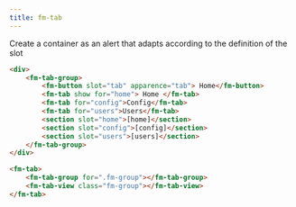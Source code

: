 ```yaml
---
title: fm-tab
---
```


Create a container as an alert that adapts according to the definition of the slot

```html preview
<div>
    <fm-tab-group>
        <fm-button slot="tab" apparence="tab"> Home</fm-button>
        <fm-tab show for="home"> Home </fm-tab>
        <fm-tab for="config">Config</fm-tab>
        <fm-tab for="users">Users</fm-tab>
        <section slot="home">[home]</section>
        <section slot="config">[config]</section>
        <section slot="users">[users]</section>
    </fm-tab-group>
</div>
```

```html
<fm-tab>
    <fm-tab-group for=".fm-group"></fm-tab-group>
    <fm-tab-view class="fm-group"></fm-tab-view>
</fm-tab>
```
